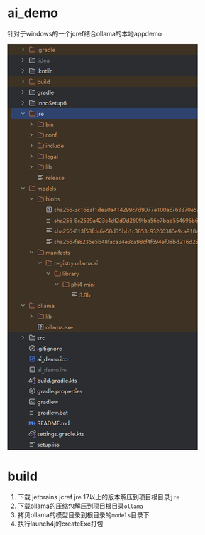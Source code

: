 # ai_demo
针对于windows的一个jcref结合ollama的本地appdemo

![img.png](img.png)
# build
1. 下载 jetbrains jcref jre 17以上的版本解压到项目根目录`jre`
2. 下载ollama的压缩包解压到项目根目录`ollama`
3. 拷贝ollama的模型目录到根目录的`models`目录下
4. 执行launch4j的createExe打包